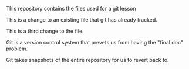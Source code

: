 This repository contains the files used for a git lesson

This is a change to an existing file that git has already tracked.

This is a third change to the file.

Git is a version control system that prevets us from  having the "final doc" problem.

Git takes snapshots of the entire repository for us to revert back to.
